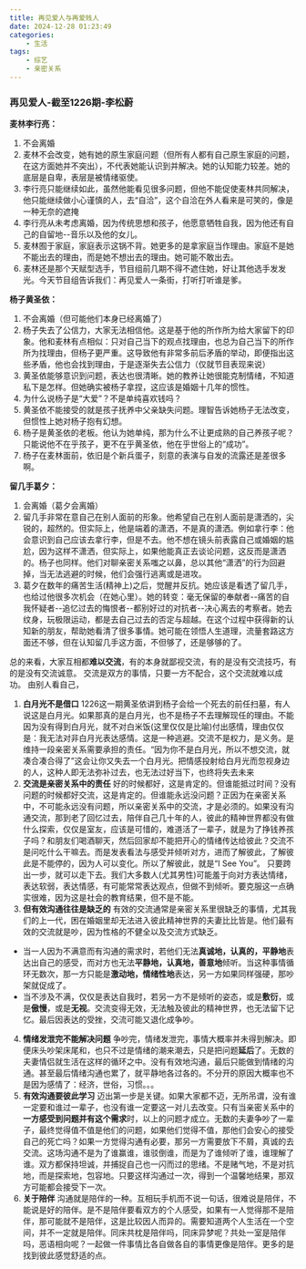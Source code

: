 ```yaml
---
title: 再见爱人与再爱贱人
date: 2024-12-28 01:23:49
categories: 
    - 生活
tags: 
    - 综艺
    - 亲密关系
---
```

### 再见爱人-截至1226期-李松蔚
**麦林李行亮：**
1. 不会离婚
2. 麦林不会改变，她有她的原生家庭问题（但所有人都有自己原生家庭的问题，在这方面她并不突出），不代表她能认识到并解决。她的认知能力较差。她的底层是自卑，表层是被情绪驱使。
3. 李行亮只能继续如此，虽然他能看见很多问题，但他不能促使麦林共同解决，他只能继续做小心谨慎的人，去“自洽”，这个自洽在外人看来是可笑的，像是一种无奈的遮掩
4. 李行亮从未考虑离婚，因为传统思想和孩子，他愿意牺牲自我，因为他还有自己的自留地--音乐以及他的女儿。
5. 麦林囿于家庭，家庭表示这锅不背。她更多的是拿家庭当作理由。家庭不是她不能出去的理由，而是她不想出去的理由。她可能不敢出去。
5. 麦林还是那个天赋型选手，节目组前几期不得不遮住她，好让其他选手发发光。今天节目组告诉我们：再见爱人一条街，打听打听谁是爹。
<!-- more -->
**杨子黄圣依：**
1. 不会离婚（但可能他们本身已经离婚了）
2. 杨子失去了公信力，大家无法相信他。这是基于他的所作所为给大家留下的印象。他和麦林有点相似：只对自己当下的观点找理由，也总为自己当下的所作所为找理由，但杨子更严重。这导致他有非常多前后矛盾的举动，即便指出这些矛盾，他也会找到理由，于是逐渐失去公信力（仅就节目表现来说）
3. 黄圣依能够意识到问题，表达也很清晰。她的教养让她很能克制情绪，不知道私下是怎样。但她确实被杨子拿捏，这应该是婚姻十几年的惯性。
4. 为什么说杨子是“大爱”？不是单纯喜欢钱吗？
5. 黄圣依不能接受的就是孩子抚养中父亲缺失问题。理智告诉她杨子无法改变，但惯性上她对杨子抱有幻想。
6. 杨子是黄圣依的老板。他认为她单纯，那为什么不让更成熟的自己养孩子呢？只能说他不在乎孩子，更不在乎黄圣依，他在乎世俗上的“成功”。
7. 杨子在麦林面前，依旧是个新兵蛋子，刻意的表演与自发的流露还是差很多啊。

**留几手葛夕：**
1. 会离婚（葛夕会离婚）
2. 留几手非常在意自己在别人面前的形象。他希望自己在别人面前是潇洒的，尖锐的，超然的。但实际上，他是端着的潇洒，不是真的潇洒。例如拿行李：他会意识到自己应该去拿行李，但是不去。他不想在镜头前表露自己或婚姻的尴尬，因为这样不潇洒，但实际上，如果他能真正去谈论问题，这反而是潇洒的。杨子也同样。他们对聊亲密关系嗤之以鼻，总以其他“潇洒”的行为回避掉，当无法逃避的时候，他们会强行逃离或是进攻。
3. 葛夕在数年的痛苦生活(精神上)之后，觉醒并反抗。她应该是看透了留几手，也给过他很多次机会（在她心里）。她的转变：毫无保留的奉献者--痛苦的自我怀疑者--追忆过去的悔恨者--都别好过的对抗者--决心离去的考察者。她去纹身，玩极限运动，都是去自己过去的否定与超越。在这个过程中获得新的认知新的朋友，帮助她看清了很多事情。她可能在领悟人生道理，流量套路这方面还不够，但在认知留几手这方面，不但够了，还是够够的了。

总的来看，大家互相都**难以交流**，有的本身就鄙视交流，有的是没有交流技巧，有的是没有交流诚意。 交流是双方的事情，只要一方不配合，这个交流就难以成功。
由别人看自己，
1. **白月光不是借口** 1226这一期黄圣依讲到杨子会给一个死去的前任扫墓，有人说这是白月光。如果那真的是白月光，也不是杨子不去理解现任的理由。不能因为没有得到白月光，就不对白米饭(这里仅仅是比喻)付出感情，理由仅仅是：我无法对非白月光表达感情。这是一种逃避。交流不是权力，是义务。是维持一段亲密关系需要承担的责任。“因为你不是白月光，所以不想交流，就凑合凑合得了”这会让你又失去一个白月光。把情感投射给白月光而忽视身边的人，这种人即无法弥补过去，也无法过好当下，也终将失去未来
2. **交流是亲密关系中的责任** 好的时候都好，这是肯定的。但谁能抵过时间？没有问题的时候都好交流，这是肯定的。但谁能永远没问题？正因为在亲密关系中，不可能永远没有问题，所以亲密关系中的交流，才是必须的。如果没有沟通交流，那到老了回忆过去，陪伴自己几十年的人，彼此的精神世界都没有做什么探索，仅仅是室友，应该是可惜的，难道活了一辈子，就是为了挣钱养孩子吗？和朋友们喝酒聊天，然后回家却不能把开心的情绪传达给彼此？交流不是问吃什么干嘛去。而是发表看法与感受并倾听对方，进而了解彼此，了解彼此是不能停的，因为人可以变化。所以了解彼此，就是“I See You”。 只要跨出一步，就可以走下去。我们大多数人(尤其男性)可能羞于向对方表达情绪，表达软弱，表达情感，有可能常常表达观点，但做不到倾听。要克服这一点确实很难，因为这是社会的教育结果，但不是不能。
3. **但有效沟通往往是缺乏的** 有效的交流通常是亲密关系里很缺乏的事情，尤其我们的上一代，困在婚姻里却无法进入彼此精神世界的夫妻比比皆是。他们最有效的交流就是吵，因为性格的不健全以及交流方式缺乏。
- 当一人因为不满意而有沟通的需求时，若他们无法**真诚地，认真的，平静地**表达出自己的感受，而对方也无法**平静地，认真地，善意地**倾听。当这种事情循环无数次，那一方只能是**激动地，情绪性地**表达，另一方如果同样强硬，那吵架就促成了。
- 当不涉及不满，仅仅是表达自我时，若另一方不是倾听的姿态，或是**敷衍**，或是**傲慢**，或是**无视**。交流变得无效，无法触及彼此的精神世界，也无法留下记忆。最后因表达的受挫，交流可能又退化成争吵。
4. **情绪发泄完不能解决问题** 争吵完，情绪发泄完，事情大概率并未得到解决。即便床头吵架床尾和，也只不过是情绪的潮来潮去，只是把问题**延后**了。无数的夫妻情侣就生活在这样的循环之中。没有有效地沟通，最后只能做到情绪的沟通。甚至最后情绪沟通也累了，就平静地各过各的。不分开的原因大概率也不是因为感情了：经济，世俗，习惯。。。
5. **有效沟通要彼此学习** 迈出第一步是关键。如果大家都不迈，无所吊谓，没有谁一定要和谁过一辈子，也没有谁一定要这一对儿去改变。只有当亲密关系中的**一方感受到问题并有这个需求**时，以上的问题才成立。无数的夫妻争吵了一辈子，最终觉得值不值是他们的问题，如果他们觉得不值，那他们会安心的接受自己的死亡吗？如果一方觉得沟通有必要，那另一方需要放下不屑，真诚的去交流。这场沟通不是为了谁赢谁，谁驳倒谁，而是为了谁倾听了谁，谁理解了谁。双方都保持坦诚，并捕捉自己也一闪而过的思绪。不是赌气地，不是对抗地，而是探索地，包容地。只要这样沟通过一次，得到一个温馨地结果，那双方可能都会接受下一次。
6. **关于陪伴** 沟通就是陪伴的一种。互相玩手机而不说一句话，很难说是陪伴，不能说是好的陪伴。是不是陪伴要看双方的个人感受，如果有一人觉得那不是陪伴，那可能就不是陪伴，这是比较因人而异的。需要知道两个人生活在一个空间，并不一定就是陪伴。同床共枕是陪伴吗，同床异梦呢？共处一室是陪伴吗，恶语相向呢？一起做一件事情比各自做各自的事情更像是陪伴。更多的是找到彼此感觉舒适的点。